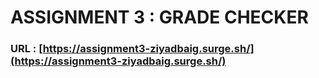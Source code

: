 # ASSIGNMENT 3 : GRADE CHECKER

### URL : [https://assignment3-ziyadbaig.surge.sh/](https://assignment3-ziyadbaig.surge.sh/)